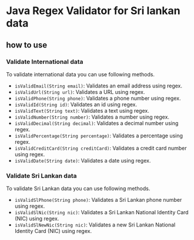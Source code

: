 # Java Regex Validator for Sri lankan data

## how to use

### Validate International data

To validate international data you can use following methods.

- `isValidEmail(String email)`: Validates an email address using regex.
- `isValidUrl(String url)`: Validates a URL using regex.
- `isValidPhone(String phone)`: Validates a phone number using regex.
- `isValidId(String id)`: Validates an id using regex.
- `isValidText(String text)`: Validates a text using regex.
- `isValidNumber(String number)`: Validates a number using regex.
- `isValidDecimal(String decimal)`: Validates a decimal number using regex.
- `isValidPercentage(String percentage)`: Validates a percentage using regex.
- `isValidCreditCard(String creditCard)`: Validates a credit card number using regex.
- `isValidDate(String date)`: Validates a date using regex.

### Validate Sri Lankan data

To validate Sri Lankan data you can use following methods.

- `isValidSlPhone(String phone)`: Validates a Sri Lankan phone number using regex.
- `isValidSlNic(String nic)`: Validates a Sri Lankan National Identity Card (NIC) using regex.
- `isValidSlNewNic(String nic)`: Validates a new Sri Lankan National Identity Card (NIC) using regex.
